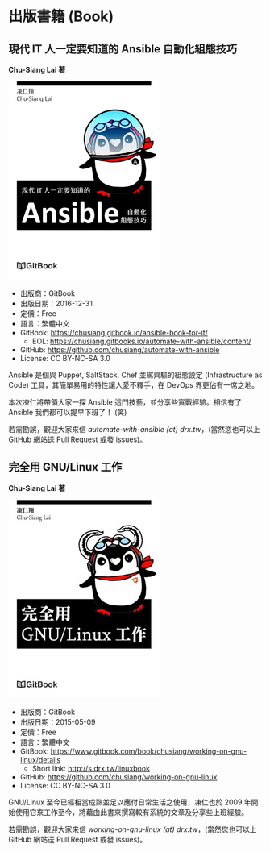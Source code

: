 # 出版書籍 (Book)


## 現代 IT 人一定要知道的 Ansible 自動化組態技巧

**Chu-Siang Lai 著**

![book-automate-with-ansible.jpg](imgs/book-automate-with-ansible.jpg)

* 出版商：GitBook
* 出版日期：2016-12-31
* 定價：Free
* 語言：繁體中文
* GitBook: https://chusiang.gitbook.io/ansible-book-for-it/
  * EOL: https://chusiang.gitbooks.io/automate-with-ansible/content/
* GitHub: https://github.com/chusiang/automate-with-ansible
* License: CC BY-NC-SA 3.0

Ansible 是個與 Puppet, SaltStack, Chef 並駕齊驅的組態設定 (Infrastructure as Code) 工具，其簡單易用的特性讓人愛不釋手，在 DevOps 界更佔有一席之地。

本次凍仁將帶領大家一探 Ansible 這門技藝，並分享些實戰經驗。相信有了 Ansible 我們都可以提早下班了！ (笑)

若需勘誤，觀迎大家來信 *automate-with-ansible (at) drx.tw*，(當然您也可以上 GitHub 網站送 Pull Request 或發 issues)。


## 完全用 GNU/Linux 工作

**Chu-Siang Lai 著**

![book-working-on-gnu-linux.jpg](imgs/book-working-on-gnu-linux.jpg)

* 出版商：GitBook
* 出版日期：2015-05-09
* 定價：Free
* 語言：繁體中文
* GitBook: https://www.gitbook.com/book/chusiang/working-on-gnu-linux/details
  * Short link: http://s.drx.tw/linuxbook
* GitHub: https://github.com/chusiang/working-on-gnu-linux
* License: CC BY-NC-SA 3.0

GNU/Linux 至今已經相當成熟並足以應付日常生活之使用，凍仁也於 2009 年開始使用它來工作至今，將藉由此書來撰寫較有系統的文章及分享些上班經驗。

若需勘誤，觀迎大家來信 *working-on-gnu-linux (at) drx.tw*，(當然您也可以上 GitHub 網站送 Pull Request 或發 issues)。
